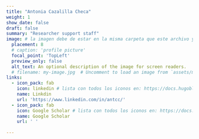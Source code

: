 ```yaml
---
title: "Antonia Cazalilla Checa"
weight: 1
show_date: false
draft: false
summary: "Researcher support staff"
image: # la imagen debe de estar en la misma carpeta que este archivo y debe de llamarse avatar.*, o usar el atributo filename para especificar el nombre de la imagen
  placement: 8
  # caption: 'profile picture'
  focal_point: 'TopLeft'
  preview_only: false
  alt_text: An optional description of the image for screen readers.
  # filename: my-image.jpg  # Uncomment to load an image from `assets/media/` instead.
links:
  - icon_pack: fab
    icon: linkedin # lista con todos los iconos en: https://docs.hugoblox.com/tutorial/resume/step-2/#skills
    name: Linkdin 
    url: 'https://www.linkedin.com/in/antcc/'
  - icon_pack: fab
    icon: Google Scholar # lista con todos los iconos en: https://docs.hugoblox.com/tutorial/resume/step-2/#skills
    name: Google Scholar 
    url: ' '
  
---
```


